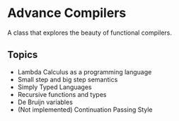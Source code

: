 Advance Compilers
=================
A class that explores the beauty of functional compilers.

Topics
------
- Lambda Calculus as a programming language
- Small step and big step semantics
- Simply Typed Languages
- Recursive functions and types
- De Bruijn variables
- (Not implemented) Continuation Passing Style
